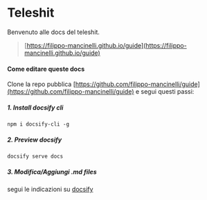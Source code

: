 # Teleshit
Benvenuto alle docs del teleshit.
> [https://filippo-mancinelli.github.io/guide](https://filippo-mancinelli.github.io/guide)

#### Come editare queste docs
Clone la repo pubblica [https://github.com/filippo-mancinelli/guide](https://github.com/filippo-mancinelli/guide) e segui questi passi:

##### 1. Install docsify cli 
```
npm i docsify-cli -g
```

##### 2. Preview docsify 
```
docsify serve docs
```

##### 3. Modifica/Aggiungi .md files
segui le indicazioni su [docsify](https://docsify.js.org/#/?id=docsify)
